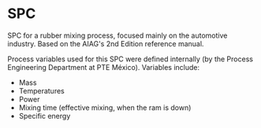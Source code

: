# SPC
SPC for a rubber mixing process, focused mainly on the automotive industry. 
Based on the AIAG's 2nd Edition reference manual. 

Process variables used for this SPC were defined internally (by the Process Engineering Department at PTE México). 
Variables include: 
- Mass
- Temperatures
- Power
- Mixing time (effective mixing, when the ram is down)
- Specific energy
